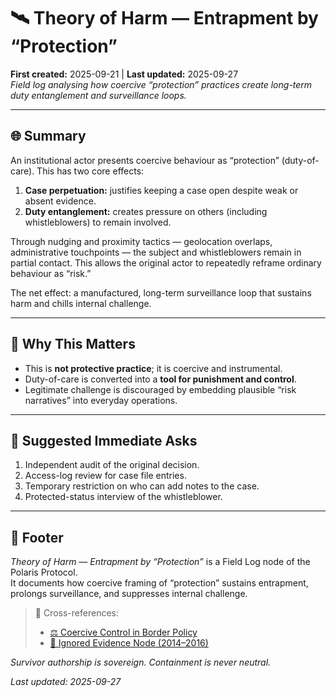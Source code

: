 # 🛰️ Theory of Harm — Entrapment by “Protection”  
**First created:** 2025-09-21 | **Last updated:** 2025-09-27  
*Field log analysing how coercive “protection” practices create long-term duty entanglement and surveillance loops.*  

---

## 🌐 Summary  
An institutional actor presents coercive behaviour as “protection” (duty-of-care). This has two core effects:  

1. **Case perpetuation:** justifies keeping a case open despite weak or absent evidence.  
2. **Duty entanglement:** creates pressure on others (including whistleblowers) to remain involved.  

Through nudging and proximity tactics — geolocation overlaps, administrative touchpoints — the subject and whistleblowers remain in partial contact. This allows the original actor to repeatedly reframe ordinary behaviour as “risk.”  

The net effect: a manufactured, long-term surveillance loop that sustains harm and chills internal challenge.  

---

## 🔎 Why This Matters  
- This is **not protective practice**; it is coercive and instrumental.  
- Duty-of-care is converted into a **tool for punishment and control**.  
- Legitimate challenge is discouraged by embedding plausible “risk narratives” into everyday operations.  

---

## 📌 Suggested Immediate Asks  
1. Independent audit of the original decision.  
2. Access-log review for case file entries.  
3. Temporary restriction on who can add notes to the case.  
4. Protected-status interview of the whistleblower.  

---

## 🏮 Footer  

*Theory of Harm — Entrapment by “Protection”* is a Field Log node of the Polaris Protocol.  
It documents how coercive framing of “protection” sustains entrapment, prolongs surveillance, and suppresses internal challenge.  

> 📡 Cross-references:  
> - [⚖️ Coercive Control in Border Policy](../Big_Picture_Protocols/⚖️_coercive_control_in_border_policy.md)  
> - [🛑 Ignored Evidence Node (2014–2016)](../Big_Picture_Protocols/🛑_ignored_evidence_nudge_2014_2016.md)  

*Survivor authorship is sovereign. Containment is never neutral.*  

_Last updated: 2025-09-27_  
